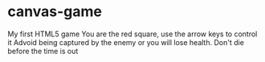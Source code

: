# canvas-game
My first HTML5 game
You are the red square, use the arrow keys to control it
Advoid being captured by the enemy or you will lose health.
Don't die before the time is out